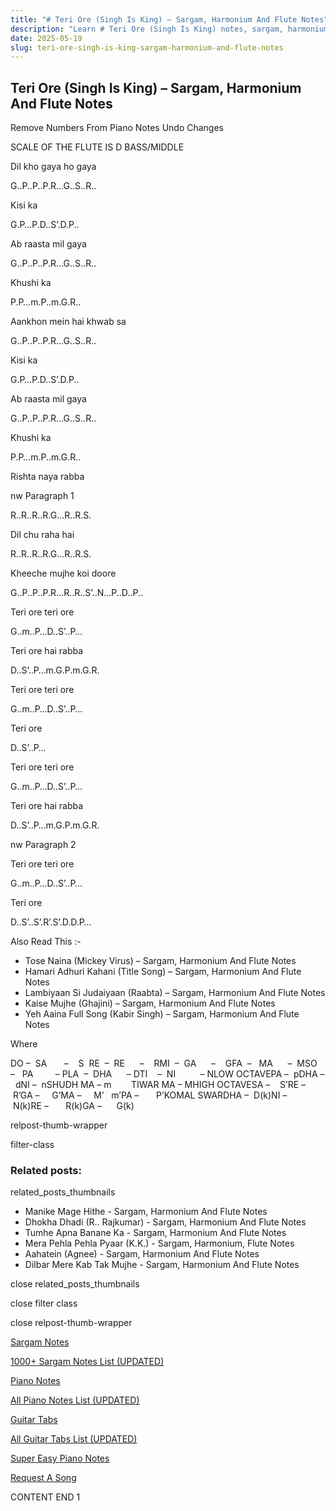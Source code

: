 ```yaml
---
title: "# Teri Ore (Singh Is King) – Sargam, Harmonium And Flute Notes"
description: "Learn # Teri Ore (Singh Is King) notes, sargam, harmonium notations and flute notes. Easy step-by-step tutorial for beginners."
date: 2025-05-19
slug: teri-ore-singh-is-king-sargam-harmonium-and-flute-notes
---
```


## Teri Ore (Singh Is King) – Sargam, Harmonium And Flute Notes

Remove Numbers From Piano Notes
Undo Changes

SCALE OF THE FLUTE IS D BASS/MIDDLE

Dil kho gaya ho gaya

G..P..P..P.R…G..S..R..

Kisi ka

G.P…P.D..S’.D.P..

Ab raasta mil gaya

G..P..P..P.R…G..S..R..

Khushi ka

P.P…m.P..m.G.R..

Aankhon mein hai khwab sa

G..P..P..P.R…G..S..R..

Kisi ka

G.P…P.D..S’.D.P..

Ab raasta mil gaya

G..P..P..P.R…G..S..R..

Khushi ka

P.P…m.P..m.G.R..

Rishta naya rabba

nw Paragraph 1

R..R..R..R.G…R..R.S.

Dil chu raha hai

R..R..R..R.G…R..R.S.

Kheeche mujhe koi doore

G..P..P..P.R…R..R..S’..N…P..D..P..

Teri ore teri ore

G..m..P…D..S’..P…

Teri ore hai rabba

D..S’..P…m.G.P.m.G.R.

Teri ore teri ore

G..m..P…D..S’..P…

Teri ore

D..S’..P…

Teri ore teri ore

G..m..P…D..S’..P…

Teri ore hai rabba

D..S’..P…m.G.P.m.G.R.

nw Paragraph 2

Teri ore teri ore

G..m..P…D..S’..P…

Teri ore

D..S’..S’.R’.S’.D.D.P…

Also Read This :-

* Tose Naina (Mickey Virus) – Sargam, Harmonium And Flute Notes
* Hamari Adhuri Kahani (Title Song) – Sargam, Harmonium And Flute Notes
* Lambiyaan Si Judaiyaan (Raabta) – Sargam, Harmonium And Flute Notes
* Kaise Mujhe (Ghajini) – Sargam, Harmonium And Flute Notes
* Yeh Aaina Full Song (Kabir Singh) – Sargam, Harmonium And Flute Notes

Where

DO –  SA       –    S  RE  –  RE      –    RMI  –  GA      –    GFA  –   MA      –  MSO  –   PA         – PLA  –  DHA      – DTI    –  NI          – NLOW OCTAVEPA –  pDHA –  dNI –  nSHUDH MA – m        TIWAR MA – MHIGH OCTAVESA –    S’RE –     R’GA –     G’MA –     M’   m’PA –       P’KOMAL SWARDHA –  D(k)NI –       N(k)RE –       R(k)GA –      G(k)

relpost-thumb-wrapper

filter-class

### Related posts:

related_posts_thumbnails

* Manike Mage Hithe - Sargam, Harmonium And Flute Notes
* Dhokha Dhadi (R.. Rajkumar) - Sargam, Harmonium And Flute Notes
* Tumhe Apna Banane Ka - Sargam, Harmonium And Flute Notes
* Mera Pehla Pehla Pyaar (K.K.) - Sargam, Harmonium, Flute Notes
* Aahatein (Agnee) - Sargam, Harmonium And Flute Notes
* Dilbar Mere Kab Tak Mujhe - Sargam, Harmonium And Flute Notes

close related_posts_thumbnails

close filter class

close relpost-thumb-wrapper

[Sargam Notes](https://www.notationsworld.com/sargam-notes.html)

[1000+ Sargam Notes List (UPDATED)](https://www.notationsworld.com/all-songs-list-sargam-notes.html)

[Piano Notes](https://www.notationsworld.com/piano-notes.html)

[All Piano Notes List (UPDATED)](https://www.notationsworld.com/all-songs-list-piano-notes.html)

[Guitar Tabs](https://www.notationsworld.com/guitar-tabs.html)

[All Guitar Tabs List (UPDATED)](https://www.notationsworld.com/all-songs-list-guitar-tabs.html)

[Super Easy Piano Notes](https://studywall.in/)

[Request A Song](https://www.notationsworld.com/request-a-song.html)

CONTENT END 1

